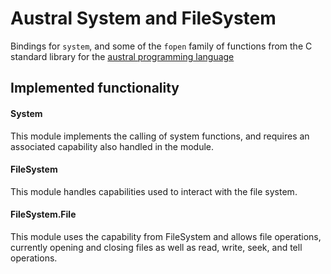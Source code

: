 # Austral System and FileSystem

Bindings for `system`, and some of the `fopen` family of functions from the
C standard library for the [austral programming language](https://austral-lang.org)

## Implemented functionality

#### System

This module implements the calling of system functions, and requires
an associated capability also handled in the module.

#### FileSystem

This module handles capabilities used to interact with the file system.

#### FileSystem.File

This module uses the capability from FileSystem and allows file operations,
currently opening and closing files as well as read, write, seek, and tell
operations.
